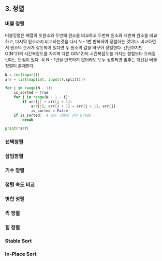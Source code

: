 ## 3. 정렬

### 버블 정렬

버블정렬은 배열의 첫원소와 두번째 원소를 비교하고 두번째 원소와 세번째 원소를 비교하고, 마지막 원소까지 비교하는것을 다시 N - 1번 반복하여 정렬하는 것이다. 비교하면서 원소의 순서가 잘못되어 있다면 두 원소의 값을 바꾸어 정렬한다. 간단하지만 O(N^2)의 시간복잡도를 가지며 다른 O(N^2)의 시간복잡도를 가지는 정렬보다 오래걸린다는 단점이 있다. 꼭 N - 1번을 반복하지 않더라도 모두 정렬되면 멈추는 개선된 버블 정렬이 존재한다.

```python
N = int(input())
arr = list(map(int, input().split()))

for i in range(N - 1):
    is_sorted = True
    for j in range(N - 1 - i):
        if arr[j] > arr[j + 1]:
            arr[j], arr[j + 1] = arr[j + 1], arr[j]
            is_sorted = False
    if is_sorted:  # 모두 정렬된 경우 break
        break

print(*arr)
```



### 선택정렬







### 삽입정렬





### 기수 정렬





### 정렬 속도 비교





### 병합 정렬





### 퀵 정렬





### 힙 정렬





### Stable Sort





### In-Place Sort

